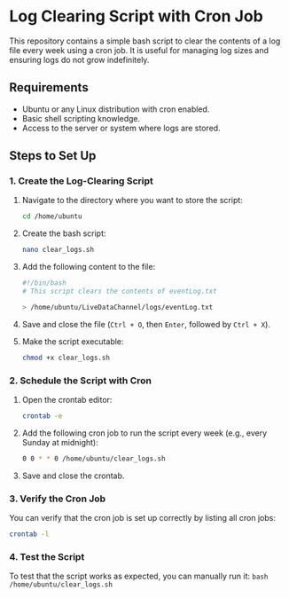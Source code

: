 # Log Clearing Script with Cron Job

This repository contains a simple bash script to clear the contents of a log file every week using a cron job. It is useful for managing log sizes and ensuring logs do not grow indefinitely.

## Requirements
- Ubuntu or any Linux distribution with cron enabled.
- Basic shell scripting knowledge.
- Access to the server or system where logs are stored.

## Steps to Set Up

### 1. Create the Log-Clearing Script

1. Navigate to the directory where you want to store the script:
    ```bash
    cd /home/ubuntu
    ```

2. Create the bash script:
    ```bash
    nano clear_logs.sh
    ```

3. Add the following content to the file:
    ```bash
    #!/bin/bash
    # This script clears the contents of eventLog.txt
    
    > /home/ubuntu/LiveDataChannel/logs/eventLog.txt
    ```

4. Save and close the file (`Ctrl + O`, then `Enter`, followed by `Ctrl + X`).

5. Make the script executable:
    ```bash
    chmod +x clear_logs.sh
    ```

### 2. Schedule the Script with Cron

1. Open the crontab editor:
    ```bash
    crontab -e
    ```

2. Add the following cron job to run the script every week (e.g., every Sunday at midnight):
    ```bash
    0 0 * * 0 /home/ubuntu/clear_logs.sh
    ```

3. Save and close the crontab.

### 3. Verify the Cron Job

You can verify that the cron job is set up correctly by listing all cron jobs:
```bash
crontab -l
```

### 4. Test the Script
To test that the script works as expected, you can manually run it:
    ```bash
    /home/ubuntu/clear_logs.sh
    ```

    

